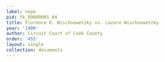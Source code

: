 ```yaml
---
label: nope
pid: fk_99000005_04
title: Florence K. Wischnewetzky vs. Lazare Wischnewetzky
year: '1900'
author: Circuit Court of Cook County
order: '455'
layout: single
collection: documents
---
```

